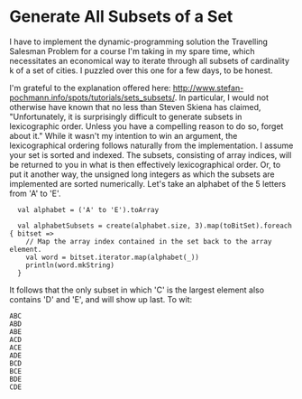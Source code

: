 # Generate All Subsets of a Set

I have to implement the dynamic-programming solution the Travelling Salesman Problem for a course I'm taking in my spare time, which necessitates an economical way to iterate through all subsets of cardinality k of a set of cities. I puzzled over this one for a few days, to be honest. 

I'm grateful to the explanation offered here: <http://www.stefan-pochmann.info/spots/tutorials/sets_subsets/>. In particular, I would  not otherwise have known that no less than Steven Skiena has claimed, "Unfortunately, it is surprisingly difficult to generate subsets in lexicographic order. Unless you have a compelling reason to do so, forget about it." While it wasn't my intention to win an argument, the lexicographical ordering follows naturally from the implementation. I assume your set is sorted and indexed. The subsets, consisting of array indices, will be returned to you in what is then effectively lexicographical order. Or, to put it another way, the unsigned long integers as which the
subsets are implemented are sorted numerically. Let's take an alphabet of the 5 letters from 'A' to 'E'.

```
  val alphabet = ('A' to 'E').toArray
  
  val alphabetSubsets = create(alphabet.size, 3).map(toBitSet).foreach { bitset =>
    // Map the array index contained in the set back to the array element.
    val word = bitset.iterator.map(alphabet(_))
    println(word.mkString)
  }
```
It follows that the only subset in which 'C' is the largest element also contains 'D' and 'E', and will show up last. To wit:

```
ABC
ABD
ABE
ACD
ACE
ADE
BCD
BCE
BDE
CDE
```

